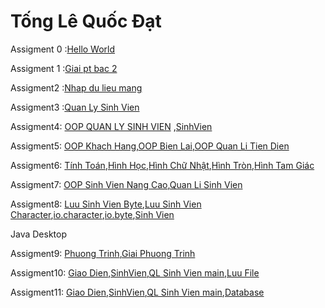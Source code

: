 # Tống Lê Quốc Đạt

Assigment 0 :[Hello World](https://github.com/FASTTRACKSE/FFSE1703.JavaCore/blob/master/Assignments/DatTLQ/HelloWord/src/HelloWorld.java)

Assigment 1 :[Giai pt bac 2](https://github.com/FASTTRACKSE/FFSE1703.JavaCore/blob/master/Assignments/DatTLQ/Ass1/src/assigment1/Giaibac2.java)

Assigment2 :[Nhap du lieu mang](https://github.com/FASTTRACKSE/FFSE1703.JavaCore/blob/master/Assignments/DatTLQ/Ass2/src/assigment2/vidu2.java)

Assigment3 :[Quan Ly Sinh Vien](https://github.com/FASTTRACKSE/FFSE1703.JavaCore/blob/master/Assignments/DatTLQ/MenuOfMe/src/fasttrack/edu/vn/practice/School.java)

Assigment4: [OOP QUAN LY SINH VIEN](https://github.com/FASTTRACKSE/FFSE1703.JavaCore/blob/master/Assignments/DatTLQ/MyStu/src/sinhvien/QuanLySinhVien.java) ,[SinhVien](https://github.com/FASTTRACKSE/FFSE1703.JavaCore/blob/master/Assignments/DatTLQ/MyStu/src/sinhvien/Student.java)

Assigment5: [OOP Khach Hang](https://github.com/FASTTRACKSE/FFSE1703.JavaCore/blob/master/Assignments/DatTLQ/OOP%20QuanLyTienDien/src/ffse1703002/model/KhachHang.java),[OOP Bien Lai](https://github.com/FASTTRACKSE/FFSE1703.JavaCore/blob/master/Assignments/DatTLQ/OOP%20QuanLyTienDien/src/ffse1703002/model/BienLai.java),[OOP Quan Li Tien Dien](https://github.com/FASTTRACKSE/FFSE1703.JavaCore/blob/master/Assignments/DatTLQ/OOP%20QuanLyTienDien/src/ffse1703022/main/QuanLyTienDien.java)

Assigment6: [Tính Toán](https://github.com/FASTTRACKSE/FFSE1703.JavaCore/blob/master/Assignments/DatTLQ/HinhHoc/src/hinhhoc/main/TinhToan.java),[Hình Học](https://github.com/FASTTRACKSE/FFSE1703.JavaCore/blob/master/Assignments/DatTLQ/HinhHoc/src/hinhhoc/model/HinhHoc.java),[Hình Chữ Nhật](https://github.com/FASTTRACKSE/FFSE1703.JavaCore/blob/master/Assignments/DatTLQ/HinhHoc/src/hinhhoc/model/HinhChuNhat.java),[Hình Tròn](https://github.com/FASTTRACKSE/FFSE1703.JavaCore/blob/master/Assignments/DatTLQ/HinhHoc/src/hinhhoc/model/HinhTron.java),[Hình Tam Giác](https://github.com/FASTTRACKSE/FFSE1703.JavaCore/blob/master/Assignments/DatTLQ/HinhHoc/src/hinhhoc/model/HinhTamGiac.java)

Assigment7: [OOP Sinh Vien Nang Cao](https://github.com/FASTTRACKSE/FFSE1703.JavaCore/blob/master/Assignments/DatTLQ/OOPStudent/src/sinhvien/model/SinhVien.java),[Quan Li Sinh Vien](https://github.com/FASTTRACKSE/FFSE1703.JavaCore/blob/master/Assignments/DatTLQ/OOPStudent/src/quanli/main/QuanLiSV.java)

Assigment8: [Luu Sinh Vien Byte](https://github.com/FASTTRACKSE/FFSE1703.JavaCore/blob/master/Assignments/DatTLQ/OOPStudent/src/quanli/main/QuanLiSV.java),[Luu Sinh Vien Character](https://github.com/FASTTRACKSE/FFSE1703.JavaCore/blob/master/Assignments/DatTLQ/OOPStudent/src/quanli/main/QuanLySV.java),[io.character](https://github.com/FASTTRACKSE/FFSE1703.JavaCore/blob/master/Assignments/DatTLQ/OOPStudent/src/quanlisinhvien/io/TextFileFactory.java),[io.byte](https://github.com/FASTTRACKSE/FFSE1703.JavaCore/blob/master/Assignments/DatTLQ/OOPStudent/src/quanlisinhvien/io/SerializeFileFactory.java),[Sinh Vien](https://github.com/FASTTRACKSE/FFSE1703.JavaCore/blob/master/Assignments/DatTLQ/OOPStudent/src/quanli/main/QuanLiSV.java)

Java Desktop

Assigment9: [Phuong Trinh](https://github.com/FASTTRACKSE/FFSE1703.JavaCore/blob/master/Assignments/DatTLQ/GiaoDienPTBac1/src/fasttrack/ui/PhuongTrinh.java),[Giai Phuong Trinh](https://github.com/FASTTRACKSE/FFSE1703.JavaCore/blob/master/Assignments/DatTLQ/GiaoDienPTBac1/src/fasttrack/main/GiaiPhuongTrinh.java)

Assigment10: [Giao Dien](https://github.com/FASTTRACKSE/FFSE1703.JavaCore/blob/master/Assignments/DatTLQ/Assigment10/src/ass10/java/ui/QuanLi.java),[SinhVien](https://github.com/FASTTRACKSE/FFSE1703.JavaCore/blob/master/Assignments/DatTLQ/Assigment10/src/ass10/java/model/SinhVien.java),[QL Sinh Vien main](https://github.com/FASTTRACKSE/FFSE1703.JavaCore/blob/master/Assignments/DatTLQ/Assigment10/src/ass10/java/main/QuanLiSV.java),[Luu File](https://github.com/FASTTRACKSE/FFSE1703.JavaCore/blob/master/Assignments/DatTLQ/Assigment10/src/ass10/java/io/SerializeFileFactory.java)

Assigment11: [Giao Dien](https://github.com/FASTTRACKSE/FFSE1703.JavaCore/blob/master/Assignments/DatTLQ/Assigment11/src/ass11/java/ui/Layout.java),[SinhVien](https://github.com/FASTTRACKSE/FFSE1703.JavaCore/blob/master/Assignments/DatTLQ/Assigment11/src/ass11/java/model/SinhVien.java),[QL Sinh Vien main](https://github.com/FASTTRACKSE/FFSE1703.JavaCore/blob/master/Assignments/DatTLQ/Assigment11/src/ass11/java/main/QuanLi.java),[Database](https://github.com/FASTTRACKSE/FFSE1703.JavaCore/blob/master/Assignments/DatTLQ/Assigment11/src/ass11/java/connect/Connect.java)
